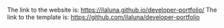 The link to the website is: https://ilaluna.github.io/developer-portfolio/
The link to the template is: https://github.com/ilaluna/developer-portfolio
